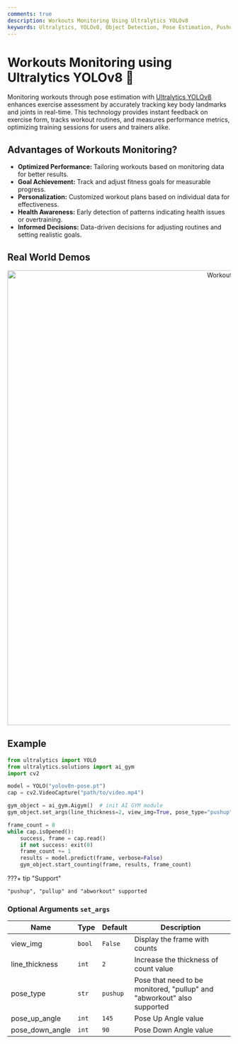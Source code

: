 ```yaml
---
comments: true
description: Workouts Monitoring Using Ultralytics YOLOv8
keywords: Ultralytics, YOLOv8, Object Detection, Pose Estimation, Pushups, Pull ups, Ab workouts, Notebook, IPython Kernel, CLI, Python SDK
---
```


# Workouts Monitoring using Ultralytics YOLOv8 🚀 
Monitoring workouts through pose estimation with [Ultralytics YOLOv8](https://github.com/ultralytics/ultralytics/) enhances exercise assessment by accurately tracking key body landmarks and joints in real-time. This technology provides instant feedback on exercise form, tracks workout routines, and measures performance metrics, optimizing training sessions for users and trainers alike.

## Advantages of Workouts Monitoring?

- **Optimized Performance:** Tailoring workouts based on monitoring data for better results.
- **Goal Achievement:** Track and adjust fitness goals for measurable progress.
- **Personalization:** Customized workout plans based on individual data for effectiveness.
- **Health Awareness:** Early detection of patterns indicating health issues or overtraining.
- **Informed Decisions:** Data-driven decisions for adjusting routines and setting realistic goals.

## Real World Demos
<p align="center">
  <img width="1024" src="https://github.com/RizwanMunawar/ultralytics/assets/62513924/086419bf-6b34-40e8-88e1-422e3cbc113c" alt="Workouts Monitoring">
</p>

## Example
```python
from ultralytics import YOLO
from ultralytics.solutions import ai_gym
import cv2

model = YOLO("yolov8n-pose.pt")
cap = cv2.VideoCapture("path/to/video.mp4")

gym_object = ai_gym.Aigym()  # init AI GYM module
gym_object.set_args(line_thickness=2, view_img=True, pose_type="pushup")

frame_count = 0
while cap.isOpened():
    success, frame = cap.read()
    if not success: exit(0)
    frame_count += 1
    results = model.predict(frame, verbose=False)
    gym_object.start_counting(frame, results, frame_count)
```

???+ tip "Support"

    "pushup", "pullup" and "abworkout" supported


### Optional Arguments `set_args` 
| Name            | Type   | Default  | Description                                                             |
|-----------------|--------|----------|-------------------------------------------------------------------------|
| view_img        | `bool` | `False`  | Display the frame with counts                                           |
| line_thickness  | `int`  | `2`      | Increase the thickness of count value                                   |
| pose_type       | `str`  | `pushup` | Pose that need to be monitored, "pullup" and "abworkout" also supported |
| pose_up_angle   | `int`  | `145`    | Pose Up Angle value                                                     |
| pose_down_angle | `int`  | `90`     | Pose Down Angle value                                                   |
